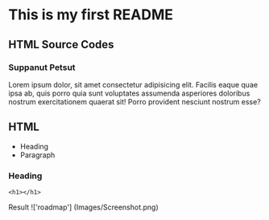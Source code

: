 # This is my first README
## HTML Source Codes
### **Suppanut Petsut**

Lorem ipsum dolor, sit amet consectetur adipisicing elit. Facilis eaque quae ipsa ab, quis porro quia sunt voluptates assumenda asperiores doloribus nostrum exercitationem quaerat sit! Porro provident nesciunt nostrum esse?

## HTML
- Heading
- Paragraph

### Heading
```
<h1></h1>
```

Result
!['roadmap'] (Images/Screenshot.png)